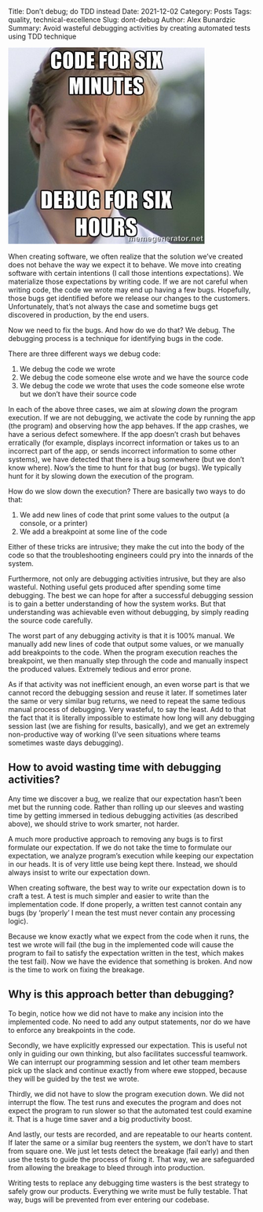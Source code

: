 Title: Don’t debug; do TDD instead
Date: 2021-12-02
Category: Posts
Tags: quality, technical-excellence
Slug: dont-debug
Author: Alex Bunardzic
Summary: Avoid wasteful debugging activities by creating automated tests using TDD technique

![Dojo](../images/debug.jpeg)

When creating software, we often realize that the solution we’ve created does not behave the way we expect it to behave. We move into creating software with certain intentions (I call those intentions expectations). We materialize those expectations by writing code. If we are not careful when writing code, the code we wrote may end up having a few bugs. Hopefully, those bugs get identified before we release our changes to the customers. Unfortunately, that’s not always the case and sometime bugs get discovered in production, by the end users.

Now we need to fix the bugs. And how do we do that? We debug. The debugging process is a technique for identifying bugs in the code.

There are three different ways we debug code:

1. We debug the code we wrote
1. We debug the code someone else wrote and we have the source code
1. We debug the code we wrote that uses the code someone else wrote but we don’t have their source code

In each of the above three cases, we aim at _slowing down_ the program execution. If we are not debugging, we activate the code by running the app (the program) and observing how the app behaves. If the app crashes, we have a serious defect somewhere. If the app doesn’t crash but behaves erratically (for example, displays incorrect information or takes us to an incorrect part of the app, or sends incorrect information to some other systems), we have detected that there is a bug somewhere (but we don’t know where). Now’s the time to hunt for that bug (or bugs). We typically hunt for it by slowing down the execution of the program.

How do we slow down the execution? There are basically two ways to do that:
​​​​​​​
1. We add new lines of code that print some values to the output (a console, or a printer)
1. We add a breakpoint at some line of the code

Either of these tricks are intrusive; they make the cut into the body of the code so that the troubleshooting engineers could pry into the innards of the system.

Furthermore, not only are debugging activities intrusive, but they are also wasteful. Nothing useful gets produced after spending some time debugging. The best we can hope for after a successful debugging session is to gain a better understanding of how the system works. But that understanding was achievable even without debugging, by simply reading the source code carefully.

The worst part of any debugging activity is that it is 100% manual. We manually add new lines of code that output some values, or we manually add breakpoints to the code. When the program execution reaches the breakpoint, we then manually step through the code and manually inspect the produced values. Extremely tedious and error prone.

As if that activity was not inefficient enough, an even worse part is that we cannot record the debugging session and reuse it later. If sometimes later the same or very similar bug returns, we need to repeat the same tedious manual process of debugging. Very wasteful, to say the least. Add to that the fact that it is literally impossible to estimate how long will any debugging session last (we are fishing for results, basically), and we get an extremely non-productive way of working (I’ve seen situations where teams sometimes waste days debugging).

## How to avoid wasting time with debugging activities?

Any time we discover a bug, we realize that our expectation hasn’t been met but the running code. Rather than rolling up our sleeves and wasting time by getting immersed in tedious debugging activities (as described above), we should strive to work smarter, not harder.

A much more productive approach to removing any bugs is to first formulate our expectation. If we do not take the time to formulate our expectation, we analyze program’s execution while keeping our expectation in our heads. It is of very little use being kept there. Instead, we should always insist to write our expectation down.

When creating software, the best way to write our expectation down is to craft a test. A test is much simpler and easier to write than the implementation code. If done properly, a written test cannot contain any bugs (by ‘properly’ I mean the test must never contain any processing logic).

Because we know exactly what we expect from the code when it runs, the test we wrote will fail (the bug in the implemented code will cause the program to fail to satisfy the expectation written in the test, which makes the test fail). Now we have the evidence that something is broken. And now is the time to work on fixing the breakage.

## Why is this approach better than debugging?

To begin, notice how we did not have to make any incision into the implemented code. No need to add any output statements, nor do we have to enforce any breakpoints in the code.

Secondly, we have explicitly expressed our expectation. This is useful not only in guiding our own thinking, but also facilitates successful teamwork. We can interrupt our programming session and let other team members pick up the slack and continue exactly from where ewe stopped, because they will be guided by the test we wrote.

Thirdly, we did not have to slow the program execution down. We did not interrupt the flow. The test runs and executes the program and does not expect the program to run slower so that the automated test could examine it. That is a huge time saver and a big productivity boost.

And lastly, our tests are recorded, and are repeatable to our hearts content. If later the same or a similar bug reenters the system, we don’t have to start from square one. We just let tests detect the breakage (fail early) and then use the tests to guide the process of fixing it. That way, we are safeguarded from allowing the breakage to bleed through into production.

Writing tests to replace any debugging time wasters is the best strategy to safely grow our products. Everything we write must be fully testable. That way, bugs will be prevented from ever entering our codebase.